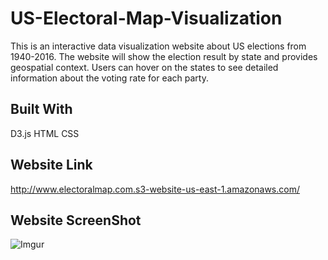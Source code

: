 # US-Electoral-Map-Visualization

This is an interactive data visualization website about US elections from 1940-2016. 
The website will show the election result by state and provides geospatial context. 
Users can hover on the states to see detailed information about the voting rate for each party. 

## Built With

D3.js
HTML
CSS

## Website Link
http://www.electoralmap.com.s3-website-us-east-1.amazonaws.com/

## Website ScreenShot

![Imgur](https://i.imgur.com/SmjKH7F.png)

